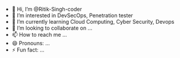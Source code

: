 - 👋 Hi, I’m @Ritik-Singh-coder
- 👀 I’m interested in DevSecOps, Penetration tester
- 🌱 I’m currently learning Cloud Computing, Cyber Security, Devops 
- 💞️ I’m looking to collaborate on ...
- 📫 How to reach me ...
- 😄 Pronouns: ...
- ⚡ Fun fact: ...

<!---
Ritik-Singh-coder/Ritik-Singh-coder is a ✨ special ✨ repository because its `README.md` (this file) appears on your GitHub profile.
You can click the Preview link to take a look at your changes.
--->
